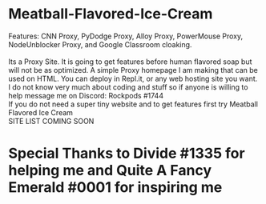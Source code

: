 # Meatball-Flavored-Ice-Cream
<p>Features: CNN Proxy, PyDodge Proxy, Alloy Proxy, PowerMouse Proxy, NodeUnblocker Proxy, and Google Classroom cloaking.</br></br>
Its a Proxy Site. It is going to get features before human flavored soap but will not be as optimized.
A simple Proxy homepage I am making that can be used on HTML. You can deploy in Repl.it, or any web hosting site you want.</br>
I do not know very much about coding and stuff so if anyone is willing to help message me on Discord: Rockpods #1744</br>
If you do not need a super tiny website and to get features first try Meatball Flavored Ice Cream</br>
SITE LIST COMING SOON</br>
<h1>Special Thanks to Divide #1335 for helping me and Quite A Fancy Emerald #0001 for inspiring me</h1>
